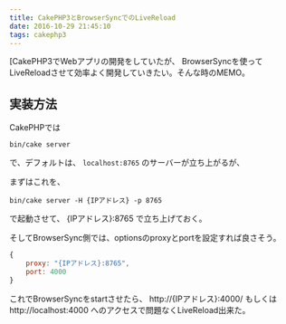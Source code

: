 ```yaml
---
title: CakePHP3とBrowserSyncでのLiveReload
date: 2016-10-29 21:45:10
tags: cakephp3
---
```


[CakePHP3でWebアプリの開発をしていたが、
BrowserSyncを使ってLiveReloadさせて効率よく開発していきたい。そんな時のMEMO。

## 実装方法
CakePHPでは

``` shell
bin/cake server
```

で、デフォルトは、 <code>localhost:8765</code> のサーバーが立ち上がるが、

まずはこれを、

``` shell
bin/cake server -H {IPアドレス} -p 8765
```

で起動させて、 {IPアドレス}:8765 で立ち上げておく。

そしてBrowserSync側では、optionsのproxyとportを設定すれば良さそう。

``` js gulpfile.js
{
    proxy: "{IPアドレス}:8765",
    port: 4000
}
```

これでBrowserSyncをstartさせたら、 
http://{IPアドレス}:4000/ もしくは http://localhost:4000 へのアクセスで問題なくLiveReload出来た。
